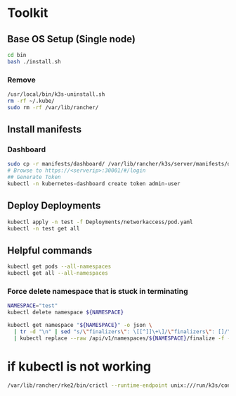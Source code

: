 # Toolkit

## Base OS Setup (Single node)

```bash
cd bin
bash ./install.sh
```

### Remove

```bash
/usr/local/bin/k3s-uninstall.sh
rm -rf ~/.kube/
sudo rm -rf /var/lib/rancher/
```



## Install manifests

### Dashboard

```bash
sudo cp -r manifests/dashboard/ /var/lib/rancher/k3s/server/manifests/dashboard/
# Browse to https://<serverip>:30001/#/login
## Generate Token
kubectl -n kubernetes-dashboard create token admin-user
```

## Deploy Deployments

```bash
kubectl apply -n test -f Deployments/networkaccess/pod.yaml
kubectl -n test get all
```


## Helpful commands

```bash
kubectl get pods --all-namespaces
kubectl get all --all-namespaces
```

### Force delete namespace that is stuck in terminating 

```bash
NAMESPACE="test"
kubectl delete namespace ${NAMESPACE}

kubectl get namespace "${NAMESPACE}" -o json \
  | tr -d "\n" | sed "s/\"finalizers\": \[[^]]\+\]/\"finalizers\": []/" \
  | kubectl replace --raw /api/v1/namespaces/${NAMESPACE}/finalize -f -
```


# if kubectl is not working

```bash
/var/lib/rancher/rke2/bin/crictl --runtime-endpoint unix:///run/k3s/containerd/containerd.sock ps
```